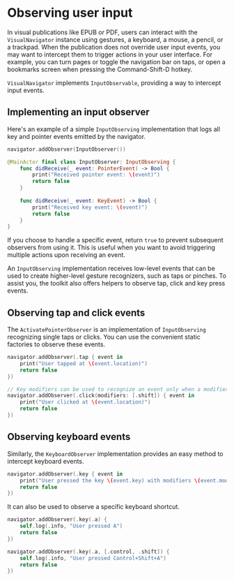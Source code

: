 # Observing user input

In visual publications like EPUB or PDF, users can interact with the `VisualNavigator` instance using gestures, a keyboard, a mouse, a pencil, or a trackpad. When the publication does not override user input events, you may want to intercept them to trigger actions in your user interface. For example, you can turn pages or toggle the navigation bar on taps, or open a bookmarks screen when pressing the Command-Shift-D hotkey.

`VisualNavigator` implements `InputObservable`, providing a way to intercept input events.

## Implementing an input observer

Here's an example of a simple `InputObserving` implementation that logs all key and pointer events emitted by the navigator.

```swift
navigator.addObserver(InputObserver())

@MainActor final class InputObserver: InputObserving {
    func didReceive(_ event: PointerEvent) -> Bool {
        print("Received pointer event: \(event)")
        return false
    }
    
    func didReceive(_ event: KeyEvent) -> Bool {
        print("Received key event: \(event)")
        return false
    }
}
```

If you choose to handle a specific event, return `true` to prevent subsequent observers from using it. This is useful when you want to avoid triggering multiple actions upon receiving an event.

An `InputObserving` implementation receives low-level events that can be used to create higher-level gesture recognizers, such as taps or pinches. To assist you, the toolkit also offers helpers to observe tap, click and key press events.

## Observing tap and click events

The `ActivatePointerObserver` is an implementation of `InputObserving` recognizing single taps or clicks. You can use the convenient static factories to observe these events.

```swift
navigator.addObserver(.tap { event in
    print("User tapped at \(event.location)")
    return false
})

// Key modifiers can be used to recognize an event only when a modifier key is pressed.
navigator.addObserver(.click(modifiers: [.shift]) { event in
    print("User clicked at \(event.location)")
    return false
})
```

## Observing keyboard events

Similarly, the `KeyboardObserver` implementation provides an easy method to intercept keyboard events.

```swift
navigator.addObserver(.key { event in
    print("User pressed the key \(event.key) with modifiers \(event.modifiers)")
    return false
})
```

It can also be used to observe a specific keyboard shortcut.

```swift
navigator.addObserver(.key(.a) {
    self.log(.info, "User pressed A")
    return false
})

navigator.addObserver(.key(.a, [.control, .shift]) {
    self.log(.info, "User pressed Control+Shift+A")
    return false
})
```
